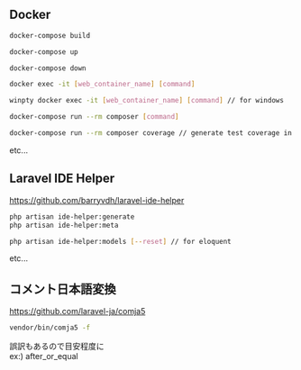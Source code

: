 ## Docker

```bash
docker-compose build

docker-compose up

docker-compose down
```

```bash
docker exec -it [web_container_name] [command]

winpty docker exec -it [web_container_name] [command] // for windows
```

```bash
docker-compose run --rm composer [command]

docker-compose run --rm composer coverage // generate test coverage in build/logs
```
etc...

## Laravel IDE Helper

https://github.com/barryvdh/laravel-ide-helper

```bash
php artisan ide-helper:generate
php artisan ide-helper:meta

php artisan ide-helper:models [--reset] // for eloquent
```

etc...

## コメント日本語変換

https://github.com/laravel-ja/comja5

```bash
vendor/bin/comja5 -f
```

誤訳もあるので目安程度に  
ex:) after_or_equal
